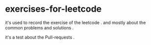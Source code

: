 # exercises-for-leetcode
it's used to record the exercise of the leetcode . and mostly about the common problems and solutions .


it's a test about the Pull-requests .
